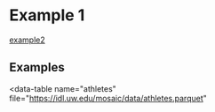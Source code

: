 # Example 1

[example2](example2.md)

## Examples

<script type="module" src="../../dist/static_bi.js"></script>

<div>
<data-manager>

  <data-table
    name="athletes"
    file="https://idl.uw.edu/mosaic/data/athletes.parquet"
  ></data-table>

</data-manager>

<line-chart
  table="athletes"
  dimension="nationality"
  measure="count(*)"
  limit="500"
  order_by="count(*) desc">
</line-chart>
</div>